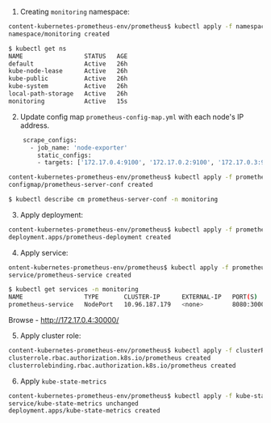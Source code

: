 

1. Creating `monitoring` namespace:

```bash
content-kubernetes-prometheus-env/prometheus$ kubectl apply -f namespaces.yml 
namespace/monitoring created

$ kubectl get ns
NAME                 STATUS   AGE
default              Active   26h
kube-node-lease      Active   26h
kube-public          Active   26h
kube-system          Active   26h
local-path-storage   Active   26h
monitoring           Active   15s

```

2. Update config map `prometheus-config-map.yml` with each node's IP address.
```bash
    scrape_configs:
      - job_name: 'node-exporter'
        static_configs:
        - targets: ['172.17.0.4:9100', '172.17.0.2:9100', '172.17.0.3:9100']
```

```bash
content-kubernetes-prometheus-env/prometheus$ kubectl apply -f prometheus-config-map.yml 
configmap/prometheus-server-conf created

$ kubectl describe cm prometheus-server-conf -n monitoring
```


3. Apply deployment:
```bash
content-kubernetes-prometheus-env/prometheus$ kubectl apply -f prometheus-deployment.yml 
deployment.apps/prometheus-deployment created

```

4. Apply service:
```bash
ontent-kubernetes-prometheus-env/prometheus$ kubectl apply -f prometheus-service.yml 
service/prometheus-service created
```

```bash
$ kubectl get services -n monitoring
NAME                 TYPE       CLUSTER-IP      EXTERNAL-IP   PORT(S)          AGE
prometheus-service   NodePort   10.96.187.179   <none>        8080:30000/TCP   15s
```
Browse - http://172.17.0.4:30000/

5. Apply cluster role:

```bash
content-kubernetes-prometheus-env/prometheus$ kubectl apply -f clusterRole.yml 
clusterrole.rbac.authorization.k8s.io/prometheus created
clusterrolebinding.rbac.authorization.k8s.io/prometheus created

```

6. Apply `kube-state-metrics` 

```bash
content-kubernetes-prometheus-env/prometheus$ kubectl apply -f kube-state-metrics.yml 
service/kube-state-metrics unchanged
deployment.apps/kube-state-metrics created

```